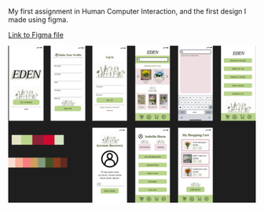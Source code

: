 My first assignment in Human Computer Interaction, and the first design I made using figma.

[Link to Figma file](https://www.figma.com/design/U5QnqD8GZMBYQ1Sc46kArp/A1--COSC-341?node-id=0-1&t=TXBlG2civ7yIdVwn-1)

![image of design](./images/a1.png)
